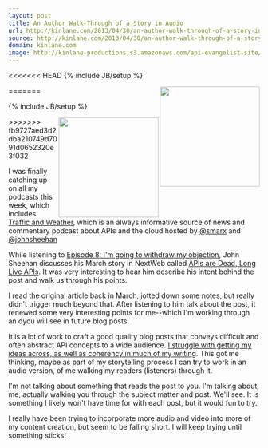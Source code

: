 ```yaml
---
layout: post
title: An Author Walk-Through of a Story in Audio
url: http://kinlane.com/2013/04/30/an-author-walk-through-of-a-story-in-audio/
source: http://kinlane.com/2013/04/30/an-author-walk-through-of-a-story-in-audio/
domain: kinlane.com
image: http://kinlane-productions.s3.amazonaws.com/api-evangelist-site/blog/Traffic-and-Weather.png
---
```

<<<<<<< HEAD
{% include JB/setup %}

<p>
     <a href="http://trafficandweather.io/" target="_blank"><img class="c1" src="https://s3.amazonaws.com/kinlane-productions/api-evangelist/traffic-and-weather/Traffic-and-Weather.png" alt="" width="200" align="right" /></a>
=======

{% include JB/setup %}

<p>
     <a href="http://trafficandweather.io/"
        target="_blank"><img class="c1"
          src="https://s3.amazonaws.com/kinlane-productions/api-evangelist/traffic-and-weather/Traffic-and-Weather.png"
          alt=""
          width="200"
          align="right" /></a>
>>>>>>> fb9727aed3d2dba210749d7091d0652320e3f032
</p>
<p>
     I was finally catching up on all my podcasts this week, which includes <a href="http://trafficandweather.io/">Traffic and Weather</a>, which is an always informative source of n<span>ews and commentary podcast about APIs and the cloud hosted by </span><a href="http://twitter.com/smarx">@smarx</a><span> and </span><a href="http://twitter.com/johnsheehan">@johnsheehan</a><span> </span>
</p>
<p>
     While listening to <a href="http://trafficandweather.io/post/46485798823/episode-8-im-going-to-withdraw-my-objection">Episode 8: I'm going to withdraw my objection</a>, John Sheehan discusses his March story in NextWeb called <a href="http://thenextweb.com/dd/2013/03/12/apis-are-dead-long-live-apis/?fromcat=all">APIs are Dead, Long Live APIs</a>.  It was very interesting to hear him describe his intent behind the post and walk us through his points.  
</p>
<p>
     I read the original article back in March, jotted down some notes, but really didn't trigger much beyond that.  After listening to him talk about the post, it renewed some very interesting points for me--which I'm working through an dyou will see in future blog posts.  
</p>
<p>
     It <span class="c2">is a lot of work</span> to craft a good quality blog posts that conveys difficult and often abstract API concepts to a wide audience.  <a href="http://apievangelist.com/2013/02/01/traffic-and-weather-virtualized-api-stacks/">I struggle with getting my ideas across, as well as coherency in much of my writing</a>. This got me thinking, maybe as part of my storytelling process I can try to work in an audio version, of me walking my readers (listeners) through it.
</p>
<p>
     I'm not talking about something that reads the post to you. I'm talking about, me, actually walking you through the subject matter and post.  We'll see.  It is something I likely won't have time for with each post, but it would fun to try.  
</p>
<p>
     I really have been trying to incorporate more audio and video into more of my content creation, but seem to be falling short.  I will keep trying until something sticks!
</p>
